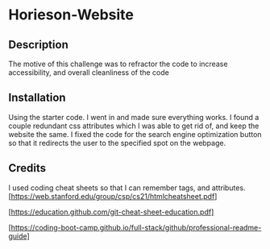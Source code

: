 # Horieson-Website

## Description

The motive of this challenge was to refractor the code to increase accessibility, and overall cleanliness of the code 


## Installation

Using the starter code. I went in and made sure everything works. I found a couple redundant css attributes which I was able to get rid of, and keep the website the same. I fixed the code for the search engine optimization button so that it redirects the user to the specified spot on the webpage. 


## Credits
I used coding cheat sheets so that I can remember tags, and attributes. 
[https://web.stanford.edu/group/csp/cs21/htmlcheatsheet.pdf]

[https://education.github.com/git-cheat-sheet-education.pdf]
 
[https://coding-boot-camp.github.io/full-stack/github/professional-readme-guide]



